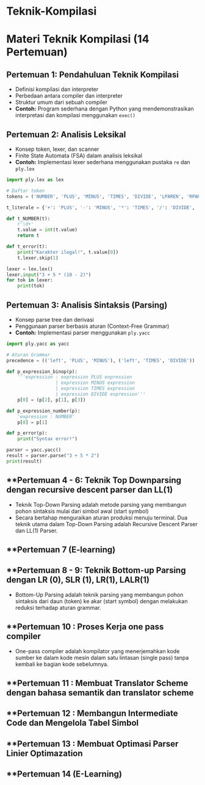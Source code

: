 # Teknik-Kompilasi
# Materi Teknik Kompilasi (14 Pertemuan)

## **Pertemuan 1: Pendahuluan Teknik Kompilasi**
- Definisi kompilasi dan interpreter
- Perbedaan antara compiler dan interpreter
- Struktur umum dari sebuah compiler
- **Contoh:** Program sederhana dengan Python yang mendemonstrasikan interpretasi dan kompilasi menggunakan `exec()`

## **Pertemuan 2: Analisis Leksikal**
- Konsep token, lexer, dan scanner
- Finite State Automata (FSA) dalam analisis leksikal
- **Contoh:** Implementasi lexer sederhana menggunakan pustaka `re` dan `ply.lex`

```python
import ply.lex as lex

# Daftar token
tokens = ('NUMBER', 'PLUS', 'MINUS', 'TIMES', 'DIVIDE', 'LPAREN', 'RPAREN')

t_literale = {'+': 'PLUS', '-': 'MINUS', '*': 'TIMES', '/': 'DIVIDE', '(': 'LPAREN', ')': 'RPAREN'}

def t_NUMBER(t):
    r'\d+'
    t.value = int(t.value)
    return t

def t_error(t):
    print("Karakter ilegal!", t.value[0])
    t.lexer.skip(1)

lexer = lex.lex()
lexer.input("3 + 5 * (10 - 2)")
for tok in lexer:
    print(tok)
```

## **Pertemuan 3: Analisis Sintaksis (Parsing)**
- Konsep parse tree dan derivasi
- Penggunaan parser berbasis aturan (Context-Free Grammar)
- **Contoh:** Implementasi parser menggunakan `ply.yacc`

```python
import ply.yacc as yacc

# Aturan Grammar
precedence = (('left', 'PLUS', 'MINUS'), ('left', 'TIMES', 'DIVIDE'))

def p_expression_binop(p):
    '''expression : expression PLUS expression
                  | expression MINUS expression
                  | expression TIMES expression
                  | expression DIVIDE expression'''
    p[0] = (p[2], p[1], p[3])

def p_expression_number(p):
    'expression : NUMBER'
    p[0] = p[1]

def p_error(p):
    print("Syntax error!")

parser = yacc.yacc()
result = parser.parse("3 + 5 * 2")
print(result)
```

## **Pertemuan 4 - 6: Teknik Top Downparsing dengan recursive descent parser dan LL(1)
- Teknik Top-Down Parsing adalah metode parsing yang membangun pohon sintaksis mulai dari simbol awal (start symbol)
- Secara bertahap menguraikan aturan produksi menuju terminal. Dua teknik utama dalam Top-Down Parsing adalah Recursive Descent Parser dan LL(1) Parser.

## **Pertemuan 7 (E-learning)

## **Pertemuan 8 - 9: Teknik Bottom-up Parsing dengan LR (0), SLR (1), LR(1), LALR(1)
- Bottom-Up Parsing adalah teknik parsing yang membangun pohon sintaksis dari daun (token) ke akar (start symbol) dengan melakukan reduksi terhadap aturan grammar.

## **Pertemuan 10 : Proses Kerja one pass compiler
- One-pass compiler adalah kompilator yang menerjemahkan kode sumber ke dalam kode mesin dalam satu lintasan (single pass) tanpa kembali ke bagian kode sebelumnya.

## **Pertemuan 11 : Membuat Translator Scheme dengan bahasa semantik dan translator scheme


## **Pertemuan 12 : Membangun Intermediate Code dan Mengelola Tabel Simbol

## **Pertemuan 13 : Membuat Optimasi Parser Linier Optimazation

## **Pertemuan 14 (E-Learning)






